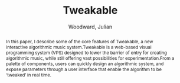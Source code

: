 ---
title: "Tweakable"
abstract: "In this paper, I describe some of the core features of Tweakable, a new interactive algorithmic music system.Tweakable is a web-based visual programming system (VPS) designed to lower the barrier of entry for creating algorithmic music, while still offering vast possibilities for experimentation.From a palette of components, users can quickly design an algorithmic system, and expose parameters through a user interface that enable the algorithm to be ‘tweaked’ in real time."
address: "Trondheim, Norway"
booktitle: "Proceedings of the International Web Audio Conference"
editor: "Xambó, Anna and Martín, Sara R. and Roma, Gerard"
month: "December"
publisher: "NTNU"
series: "WAC '19"
pages: "137--138"
id: "2019_10"
author: "Woodward, Julian"
webAuthor: "Julian Woodward"
track: "Demo"
year: "2019"
tags: year2019
media: none
pdflink: "/_data/papers/pdf/2019/2019_10.pdf"
ISSN: "2663-5844"
---